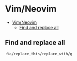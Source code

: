 # Vim/Neovim
<!--ts-->
* [Vim/Neovim](vim.md#vimneovim)
   * [Find and replace all](vim.md#find-and-replace-all)

<!-- Added by: runner, at: Thu Jul 29 13:10:02 UTC 2021 -->

<!--te-->

## Find and replace all
```vim
:%s/replace_this/replace_with/g
```
